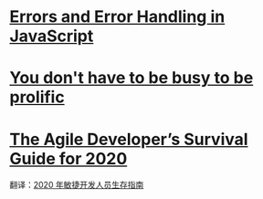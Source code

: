 # [Errors and Error Handling in JavaScript](https://blog.bitsrc.io/errors-and-error-handling-in-javascript-52d448b8183d)

# [You don't have to be busy to be prolific](https://thesephist.com/posts/momentum/)

# [The Agile Developer’s Survival Guide for 2020](https://medium.com/agileinsider/the-agile-developers-survival-guide-for-2020-be6621560188)

翻译：[2020 年敏捷开发人员生存指南](https://mp.weixin.qq.com/s/KZwsxLYPnBouVtLZD-2fOw)
